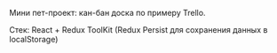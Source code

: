 Мини пет-проект: кан-бан доска по примеру Trello.

Стек:
React + Redux ToolKit (Redux Persist для сохранения данных в localStorage)
